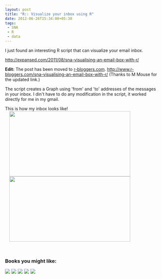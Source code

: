 ```yaml
---
layout: post
title: "R:: Visualize your inbox using R"
date: 2012-06-26T15:34:00+05:30
tags:
 - SNA
 - R
 - data
---
```


I just found an interesting R script that can visualize your email inbox.

<a href="http://expansed.com/2011/08/sna-visualising-an-email-box-with-r/">http://expansed.com/2011/08/sna-visualising-an-email-box-with-r/</a>

<strong>Edit:</strong> The post has been moved to <a href="http://www.r-bloggers.com/sna-visualising-an-email-box-with-r/">r-bloggers.com</a>. <a href="http://www.r-bloggers.com/sna-visualising-an-email-box-with-r/">http://www.r-bloggers.com/sna-visualising-an-email-box-with-r/</a>  (Thanks to M Mouse for the updated link.)

The script creates a Graph using 'from' and 'to' addresses of the messages in your inbox. I din't have to do any modification in the script, it worked directly for me in my gmail.

This is how my inbox looks like!
<a href="http://4.bp.blogspot.com/-Ex0TXlo0E30/T-mCCgp2UeI/AAAAAAAADs0/UlyL-9cXf4Y/s1600/deepu_email_plot.png" imageanchor="1" style="margin-left:1em; margin-right:1em"><img border="0" height="215" width="400" src="http://4.bp.blogspot.com/-Ex0TXlo0E30/T-mCCgp2UeI/AAAAAAAADs0/UlyL-9cXf4Y/s400/deepu_email_plot.png" /></a> <a href="http://1.bp.blogspot.com/-KiTgW_6wRzY/T-mCH0vq50I/AAAAAAAADtA/YikDZmBO4bo/s1600/deepu_email_plot2.png" imageanchor="1" style="margin-left:1em; margin-right:1em"><img border="0" height="215" width="400" src="http://1.bp.blogspot.com/-KiTgW_6wRzY/T-mCH0vq50I/AAAAAAAADtA/YikDZmBO4bo/s400/deepu_email_plot2.png" /></a>  <div class="amazon-links"><br/><h3>Books you might like:</h3> <a href="http://www.amazon.com/gp/product/B001VEIZ92/ref=as_li_tf_il?ie=UTF8&tag=thelaccur-20&linkCode=as2&camp=1789&creative=9325&creativeASIN=B001VEIZ92"><img border="0" src="http://ws.assoc-amazon.com/widgets/q?_encoding=UTF8&Format=_SL160_&ASIN=B001VEIZ92&MarketPlace=US&ID=AsinImage&WS=1&tag=thelaccur-20&ServiceVersion=20070822" ></a><img src="http://www.assoc-amazon.com/e/ir?t=thelaccur-20&l=as2&o=1&a=B001VEIZ92" width="1" height="1" border="0" alt="" style="border:none !important; margin:0px !important;" />  <a href="http://www.amazon.com/gp/product/0596809158/ref=as_li_tf_il?ie=UTF8&tag=thelaccur-20&linkCode=as2&camp=1789&creative=9325&creativeASIN=0596809158"><img border="0" src="http://ws.assoc-amazon.com/widgets/q?_encoding=UTF8&Format=_SL160_&ASIN=0596809158&MarketPlace=US&ID=AsinImage&WS=1&tag=thelaccur-20&ServiceVersion=20070822" ></a><img src="http://www.assoc-amazon.com/e/ir?t=thelaccur-20&l=as2&o=1&a=0596809158" width="1" height="1" border="0" alt="" style="border:none !important; margin:0px !important;" /> <a href="http://www.amazon.com/gp/product/059680170X/ref=as_li_tf_il?ie=UTF8&tag=thelaccur-20&linkCode=as2&camp=1789&creative=9325&creativeASIN=059680170X"><img border="0" src="http://ws.assoc-amazon.com/widgets/q?_encoding=UTF8&Format=_SL160_&ASIN=059680170X&MarketPlace=US&ID=AsinImage&WS=1&tag=thelaccur-20&ServiceVersion=20070822" ></a><img src="http://www.assoc-amazon.com/e/ir?t=thelaccur-20&l=as2&o=1&a=059680170X" width="1" height="1" border="0" alt="" style="border:none !important; margin:0px !important;" /> <a href="http://www.amazon.com/gp/product/B00683GXUO/ref=as_li_tf_il?ie=UTF8&tag=thelaccur-20&linkCode=as2&camp=1789&creative=9325&creativeASIN=B00683GXUO"><img border="0" src="http://ws.assoc-amazon.com/widgets/q?_encoding=UTF8&Format=_SL160_&ASIN=B00683GXUO&MarketPlace=US&ID=AsinImage&WS=1&tag=thelaccur-20&ServiceVersion=20070822" ></a><img src="http://www.assoc-amazon.com/e/ir?t=thelaccur-20&l=as2&o=1&a=B00683GXUO" width="1" height="1" border="0" alt="" style="border:none !important; margin:0px !important;" /> <a href="http://www.amazon.com/gp/product/0387790535/ref=as_li_tf_il?ie=UTF8&tag=thelaccur-20&linkCode=as2&camp=1789&creative=9325&creativeASIN=0387790535"><img border="0" src="http://ws.assoc-amazon.com/widgets/q?_encoding=UTF8&Format=_SL160_&ASIN=0387790535&MarketPlace=US&ID=AsinImage&WS=1&tag=thelaccur-20&ServiceVersion=20070822" ></a><img src="http://www.assoc-amazon.com/e/ir?t=thelaccur-20&l=as2&o=1&a=0387790535" width="1" height="1" border="0" alt="" style="border:none !important; margin:0px !important;" />
